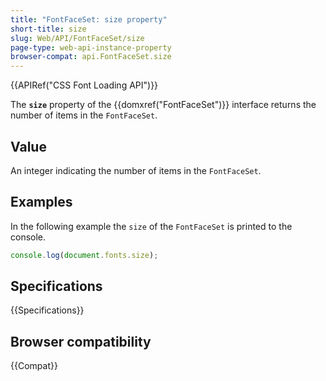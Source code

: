 ```yaml
---
title: "FontFaceSet: size property"
short-title: size
slug: Web/API/FontFaceSet/size
page-type: web-api-instance-property
browser-compat: api.FontFaceSet.size
---
```


{{APIRef("CSS Font Loading API")}}

The **`size`** property of the {{domxref("FontFaceSet")}} interface returns the number of items in the `FontFaceSet`.

## Value

An integer indicating the number of items in the `FontFaceSet`.

## Examples

In the following example the `size` of the `FontFaceSet` is printed to the console.

```js
console.log(document.fonts.size);
```

## Specifications

{{Specifications}}

## Browser compatibility

{{Compat}}
